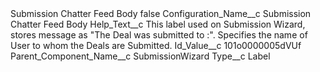 <?xml version="1.0" encoding="UTF-8"?>
<CustomMetadata xmlns="http://soap.sforce.com/2006/04/metadata" xmlns:xsi="http://www.w3.org/2001/XMLSchema-instance" xmlns:xsd="http://www.w3.org/2001/XMLSchema">
    <label>Submission Chatter Feed Body</label>
    <protected>false</protected>
    <values>
        <field>Configuration_Name__c</field>
        <value xsi:type="xsd:string">Submission Chatter Feed Body</value>
    </values>
    <values>
        <field>Help_Text__c</field>
        <value xsi:type="xsd:string">This label used on Submission Wizard, stores message as &quot;The Deal was submitted to :&quot;. Specifies the name of User to whom the Deals are Submitted.</value>
    </values>
    <values>
        <field>Id_Value__c</field>
        <value xsi:type="xsd:string">101o0000005dVUf</value>
    </values>
    <values>
        <field>Parent_Component_Name__c</field>
        <value xsi:type="xsd:string">SubmissionWizard</value>
    </values>
    <values>
        <field>Type__c</field>
        <value xsi:type="xsd:string">Label</value>
    </values>
</CustomMetadata>

